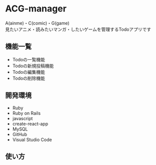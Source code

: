 # ACG-manager

A(ainme)・C(comic)・G(game)  
見たいアニメ・読みたいマンガ・したいゲームを管理するTodoアプリです

## 機能一覧
- Todoの一覧機能
- Todoの新規投稿機能
- Todoの編集機能
- Todoの削除機能

## 開発環境
- Ruby 
- Ruby on Rails
- javascript
- create-react-app
- MySQL
- GitHub
- Visual Studio Code 

## 使い方
